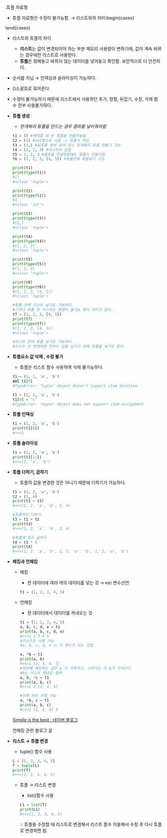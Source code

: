 .튜플 자료형

- 튜플 자료형은 수정이 불가능함. → 리스트와의 차이\begin{cases}

\end{cases}

  - 리스트와 튜플의 차이
    - **리스트**는 값이 변경되어야 하는 부분 메모리 사용량이 변하기에, 값이 계속 바뀌는 경우에만 리스트로 사용한다.
    - **튜플**은 정해놓고 바뀌지 않는 데이터를 넣어놓고 확인함. 보안적으로 더 안전하다.

- 순서를 지님 → 인덱싱과 슬라이싱이 가능하다.

- ()소괄호로 묶어준다.

- 수정이 불가능하기 때문에 리스트에서 사용하던 추가, 정렬, 뒤집기, 수정, 삭제 함수 전부 사용불가하다.

- **튜플 생성**

  - *한개짜리 튜플을 만드는 경우 콤마를 넣어줘야함*

  ```python
  t1 = () #예약할 때 빈 튜플을 만들어놓음
  t2 = (1) #int형으로 나옴 -> 튜플이 아님
  t3 = (1,) #쉼표를 넣어 줘야 요소 한개짜리 튜플 만들기 가능
  t4 = (1, 2, 3) #리스트와 같음
  t5 = 1, 2, 3 #괄호를 안넣었음에도 튜플이 만들어짐
  t6 = (1, 2, 3, (4, 5)) #튜플안에 튜플넣기 가능
  
  print(t1)
  print(type(t1))
  #()
  #<class 'tuple'>
  
  print(t2)
  print(type(t2))
  #1
  #<class 'int'>
  
  print(t3)
  print(type(t3))
  #(1,)
  #<class 'tuple'>
  
  print(t4)
  print(type(t4))
  #(1, 2, 3)
  #<class 'tuple'>
  
  print(t5)
  print(type(t5))
  #(1, 2, 3)
  #<class 'tuple'>
  
  print(t6)
  print(type(t6))
  #(1, 2, 3, (4, 5))
  #<class 'tuple'>
  ```

  ```python
  #튜플 안에 리스트 넣기도 가능하다.
  #그러나 튜플 안 리스트는 변경이 불가능 해서 의미가 없다.
  t7 = (1, 2, 3, [4, 5])
  print(t7)
  print(type(t7))
  #(1, 2, 3, [4, 5])
  #<class 'tuple'>
  
  #리스트 안에 튜플 넣기도 가능하다.
  #리스트 안 변경하면 안되는 값을 남기기 위해 튜플을 넣기도 한다.
  ```

- **튜플요소 값 삭제 , 수정 불가**

  - 튜플은 리스트 함수 사용하여 삭제 불가능하다.

  ```python
  t1 = (1, 2, 'a', 'b')
  del t1[0]
  #TypeError: 'tuple' object doesn't support item deletion
  
  t1 = (1, 2, 'a', 'b')
  t1[0] = 'c'
  #TypeError: 'tuple' object does not support item assignment
  ```

- **튜플 인덱싱**

  ```python
  t1 = (1, 2, 'a', 'b')
  print(t1[0])
  #>>>1
  ```

- **튜플 슬라이싱**

  ```python
  t1 = (1, 2, 'a', 'b')
  print(t1[1:])
  #>>>(2, 'a', 'b')
  ```

- **튜플 더하기, 곱하기**

  - 튜플의 값을 변경한 것은 아니기 때문에 더하기가 가능하다.

  ```python
  t1 = (1, 2, 'a', 'b')
  t2 = (3, 4)
  print(t1 + t2)
  #>>>(1, 2, 'a', 'b', 3, 4)
  
  #튜플끼리 더하기
  t3 = t1 + t2
  print(t3)
  #>>>(1, 2, 'a', 'b', 3, 4)
  
  #튜플에 정수 곱하기
  t4 = t1 * 3
  print(t4)
  #>>>(1, 2, 'a', 'b', 1, 2, 'a', 'b', 1, 2, 'a', 'b')
  ```

- **패킹과 언패킹**

  - 패킹

    - 한 데이터에 여러 개의 데이터를 넣는 것 → ex) 변수선언

    ```python
    t1 = (1, 2, 3, 4, 5)
    ```

  - 언패킹

    - 한 데이터에서 데이터를 꺼내오는 것

    ```python
    t1 = (1, 2, 3, 4, 5)
    a, b, c, d, e = t1
    print(a, b, c, d, e)
    #>>>1 2 3 4 5
    #리스트도 사용 가능
    #a, b, c, d, e 는 각 변수가 되는 것임
    
    a, *b = t1
    print(a, b)
    #>>>1 [2, 3, 4, 5]
    #첫번째 해당하는 값만 a 가 가져가고, 나머지는 다 b가 가져간다.
    #b는 리스트 형태로 출력
    a, b, *c = t1
    print(a, b, c)
    #>>>1 2 [3, 4, 5]
    
    #뒤에 따로 지정 가능
    a, *b, c = t1
    print(a, b, c)
    #>>>1 [2, 3, 4] 5
    ```

  [Simple is the best : 네이버 블로그](https://blog.naver.com/sunghak93/222610911346)

  언패킹 관련 블로그 글

- **리스트 → 튜플 변경**

  - tuple() 함수 사용

  ```python
  L = [1, 2, 3, 4, 5]
  T = tuple(L)
  print(T)
  #>>>(1, 2, 3, 4, 5)
  ```

  - 튜플 → 리스트 변경

    - list()함수 사용

    ```python
    L1 = list(T)
    print(L1)
    #>>>[1, 2, 3, 4, 5]
    ```

    <aside> 💡 튜플을 수정할 때 리스트로 변경해서 리스트 함수 이용해서 수정 후 다시 튜플로 변경하면 됨

    </aside>